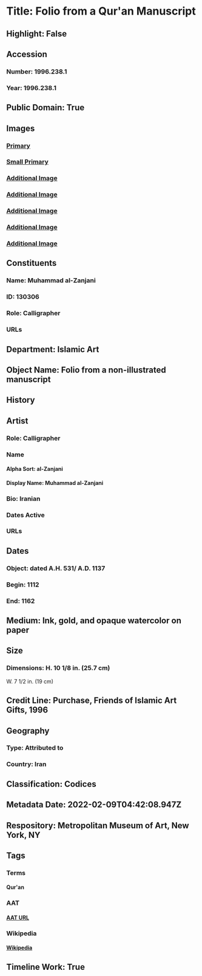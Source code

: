 # Title: Folio from a Qur'an Manuscript
## Highlight: False
## Accession
### Number: 1996.238.1
### Year: 1996.238.1
## Public Domain: True
## Images
### [Primary](https://images.metmuseum.org/CRDImages/is/original/DT4030.jpg)
### [Small Primary](https://images.metmuseum.org/CRDImages/is/web-large/DT4030.jpg)
### [Additional Image](https://images.metmuseum.org/CRDImages/is/original/DT4031.jpg)
### [Additional Image](https://images.metmuseum.org/CRDImages/is/original/sf1996-238-1a.jpg)
### [Additional Image](https://images.metmuseum.org/CRDImages/is/original/sf1996-238-1.jpg)
### [Additional Image](https://images.metmuseum.org/CRDImages/is/original/1996.238.1a.jpg)
### [Additional Image](https://images.metmuseum.org/CRDImages/is/original/1996.238.1b.jpg)
## Constituents
### Name: Muhammad al-Zanjani
### ID: 130306
### Role: Calligrapher
### URLs
## Department: Islamic Art
## Object Name: Folio from a non-illustrated manuscript
## History
## Artist
### Role: Calligrapher
### Name
#### Alpha Sort: al-Zanjani
#### Display Name: Muhammad al-Zanjani
### Bio: Iranian
### Dates Active
### URLs
## Dates
### Object: dated A.H. 531/ A.D. 1137
### Begin: 1112
### End: 1162
## Medium: Ink, gold, and opaque watercolor on paper
## Size
### Dimensions: H. 10 1/8 in. (25.7 cm)
W. 7 1/2 in. (19 cm)
## Credit Line: Purchase, Friends of Islamic Art Gifts, 1996
## Geography
### Type: Attributed to
### Country: Iran
## Classification: Codices
## Metadata Date: 2022-02-09T04:42:08.947Z
## Respository: Metropolitan Museum of Art, New York, NY
## Tags
### Terms
#### Qur'an
### AAT
#### [AAT URL](http://vocab.getty.edu/page/aat/300265128)
### Wikipedia
#### [Wikipedia]()
## Timeline Work: True